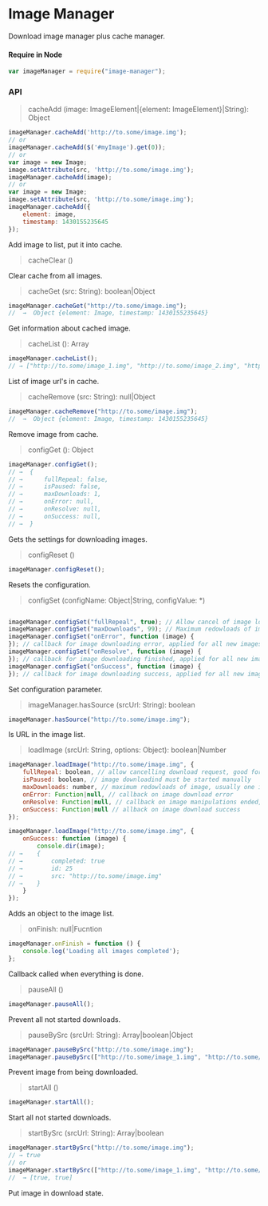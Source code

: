 Image Manager
===========

Download image manager plus cache manager.

#### Require in Node

```javascript
var imageManager = require("image-manager");
```

### API

> cacheAdd (image: ImageElement|{element: ImageElement}|String): Object

```javascript
imageManager.cacheAdd('http://to.some/image.img');
// or
imageManager.cacheAdd($('#myImage').get(0));
// or
var image = new Image;
image.setAttribute(src, 'http://to.some/image.img');
imageManager.cacheAdd(image);
// or
var image = new Image;
image.setAttribute(src, 'http://to.some/image.img');
imageManager.cacheAdd({
	element: image,
	timestamp: 1430155235645
});
```

Add image to list, put it into cache.

> cacheClear ()

Clear cache from all images.

> cacheGet (src: String): boolean|Object

```javascript
imageManager.cacheGet("http://to.some/image.img");
//  →  Object {element: Image, timestamp: 1430155235645}
```

Get information about cached image.

> cacheList (): Array

```javascript
imageManager.cacheList();
// → ["http://to.some/image_1.img", "http://to.some/image_2.img", "http://to.some/image_3.img"]
```

List of image url's in cache.

> cacheRemove (src: String): null|Object

```javascript
imageManager.cacheRemove("http://to.some/image.img");
//  →  Object {element: Image, timestamp: 1430155235645}
```

Remove image from cache.

> configGet (): Object

```javascript
imageManager.configGet();
// →  {
// →      fullRepeal: false,
// →      isPaused: false,
// →      maxDownloads: 1,
// →      onError: null,
// →      onResolve: null,
// →      onSuccess: null,
// →  }
```

Gets the settings for downloading images.

> configReset ()

```javascript
imageManager.configReset();
```

Resets the configuration.

> configSet (configName: Object|String, configValue: *)

```javascript

imageManager.configSet("fullRepeal", true); // Allow cancel of image loading, applied for all new images
imageManager.configSet("maxDownloads", 99); // Maximum redowloads of image, applied for all new images
imageManager.configSet("onError", function (image) {
}); // callback for image downloading error, applied for all new images
imageManager.configSet("onResolve", function (image) {
}); // callback for image downloading finished, applied for all new images
imageManager.configSet("onSuccess", function (image) {
}); // callback for image downloading success, applied for all new images
```

Set configuration parameter.

> imageManager.hasSource (srcUrl: String): boolean

```javascript
imageManager.hasSource("http://to.some/image.img");
```

Is URL in the image list.

> loadImage (srcUrl: String, options: Object): boolean|Number

```javascript
imageManager.loadImage("http://to.some/image.img", {
	fullRepeal: boolean, // allow cancelling download request, good for big images and infinite scroll
	isPaused: boolean, // image downloadind must be started manually
	maxDownloads: number, // maximum redowloads of image, usually one is enough
	onError: Function|null, // callback on image download error
	onResolve: Function|null, // callback on image manipulations ended, called regardless of the result
	onSuccess: Function|null // allback on image download success
});

imageManager.loadImage("http://to.some/image.img", {
	onSuccess: function (image) {
		console.dir(image);
// →	{
// →		completed: true
// →		id: 25
// →		src: "http://to.some/image.img"
// →	}
	}
});
```

Adds an object to the image list.

> onFinish: null|Fucntion

```javascript
imageManager.onFinish = function () {
	console.log('Loading all images completed');
};
```

Callback called when everything is done.

> pauseAll ()

```javascript
imageManager.pauseAll();
```

Prevent all not started downloads.

> pauseBySrc (srcUrl: String): Array|boolean|Object

```javascript
imageManager.pauseBySrc("http://to.some/image.img");
imageManager.pauseBySrc(["http://to.some/image_1.img", "http://to.some/image_2.img"]);
```

Prevent image from being downloaded.

> startAll ()

```javascript
imageManager.startAll();
```

Start all not started downloads.

> startBySrc (srcUrl: String): Array|boolean

```javascript
imageManager.startBySrc("http://to.some/image.img");
// → true
// or
imageManager.startBySrc(["http://to.some/image_1.img", "http://to.some/image_2.img"]);
//  → [true, true]
```

Put image in download state.
